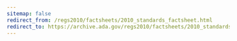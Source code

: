 ```yaml
---
sitemap: false 
redirect_from: /regs2010/factsheets/2010_standards_factsheet.html 
redirect_to: https://archive.ada.gov/regs2010/factsheets/2010_standards_factsheet.html 
---
```

